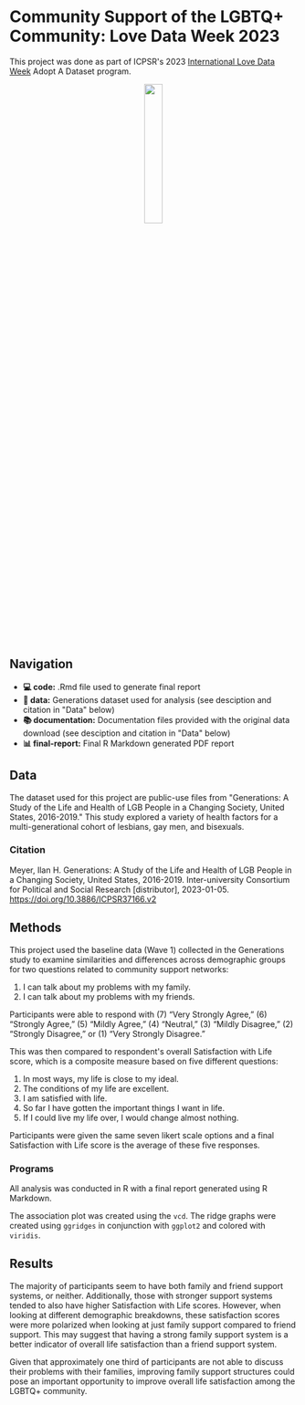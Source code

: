 # Community Support of the LGBTQ+ Community: Love Data Week 2023
This project was done as part of ICPSR's 2023 [International Love Data Week](https://www.icpsr.umich.edu/web/about/cms/3799?utm_source=all&utm_medium=all&utm_campaign=LDW23&utm_id=LDW23) Adopt A Dataset program. 

<p align="center">
<img src="https://github.com/user-attachments/assets/d3c6969e-bacc-4729-a711-11171a1da7d2" width=25% height=25%>
</p>

## Navigation
- **:computer: code:** .Rmd file used to generate final report
- **:file_folder: data:** Generations dataset used for analysis (see desciption and citation in "Data" below)
- **:books: documentation:** Documentation files provided with the original data download (see desciption and citation in "Data" below)
- **:bar_chart: final-report:** Final R Markdown generated PDF report

## Data
The dataset used for this project are public-use files from "Generations: A Study of the Life and Health of LGB People in a Changing Society, United States, 2016-2019." This study explored a variety of health factors for a multi-generational cohort of lesbians, gay men, and bisexuals.

### Citation
Meyer, Ilan H. Generations: A Study of the Life and Health of LGB People in a Changing Society, United States, 2016-2019. Inter-university Consortium for Political and Social Research [distributor], 2023-01-05. https://doi.org/10.3886/ICPSR37166.v2

## Methods
This project used the baseline data (Wave 1) collected in the Generations study to examine similarities and differences across demographic groups for two questions related to community support networks:
1. I can talk about my problems with my family.
2. I can talk about my problems with my friends.

Participants were able to respond with (7) “Very Strongly Agree,” (6) “Strongly Agree,” (5) “Mildly Agree,” (4) “Neutral,” (3) “Mildly Disagree,” (2) “Strongly Disagree,” or (1) “Very Strongly Disagree.”

This was then compared to respondent's overall Satisfaction with Life score, which is a composite measure based on five different questions:
1. In most ways, my life is close to my ideal.
2. The conditions of my life are excellent.
3. I am satisfied with life.
4. So far I have gotten the important things I want in life.
5. If I could live my life over, I would change almost nothing.

Participants were given the same seven likert scale options and a final Satisfaction with Life score is the average of these five responses.

### Programs
All analysis was conducted in R with a final report generated using R Markdown.

The association plot was created using the `vcd`. The ridge graphs were created using `ggridges` in conjunction with `ggplot2` and colored with `viridis`.

## Results
The majority of participants seem to have both family and friend support systems, or neither. Additionally, those with stronger support systems tended to also have higher Satisfaction with Life scores. However, when looking at different demographic breakdowns, these satisfaction scores were more polarized when looking at just family support compared to friend support. This may suggest that having a strong family support system is a better indicator of overall life satisfaction than a friend support system. 

Given that approximately one third of participants are not able to discuss their problems with their families, improving family support structures could pose an important opportunity to improve overall life satisfaction among the LGBTQ+ community.
